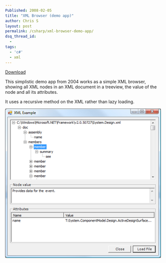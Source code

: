 ```yaml
---
Published: 2008-02-05
title: "XML Browser (demo app)"
author: Chris S
layout: post
permalink: /csharp/xml-browser-demo-app/
dsq_thread_id:
  - 
tags:
  - 'c#'
  - xml
---
```

[Download][1]

This simplistic demo app from 2004 works as a simple XML browser, showing all XML nodes in an XML document in a treeview, the value of the node and all its attributes.

<!--more-->

  
It uses a recursive method on the XML rather than lazy loading.

![Csharp XML browser][2]

 [1]: /storage/downloads/xmlexample.zip
 [2]: /wp-content/uploads/2008/02/csharpxml.jpg